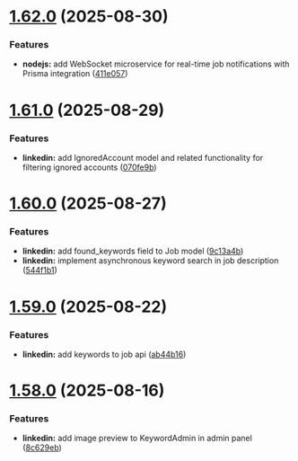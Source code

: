 # [1.62.0](https://github.com/ghorbani-mohammad/Django-Social-Networks-Crawler/compare/v1.61.0...v1.62.0) (2025-08-30)


### Features

* **nodejs:** add WebSocket microservice for real-time job notifications with Prisma integration ([411e057](https://github.com/ghorbani-mohammad/Django-Social-Networks-Crawler/commit/411e05762b8e80460333f6f0087a1b47d2c79a1a))



# [1.61.0](https://github.com/ghorbani-mohammad/Django-Social-Networks-Crawler/compare/v1.60.0...v1.61.0) (2025-08-29)


### Features

* **linkedin:** add IgnoredAccount model and related functionality for filtering ignored accounts ([070fe9b](https://github.com/ghorbani-mohammad/Django-Social-Networks-Crawler/commit/070fe9bfa8e8f1ccf7b14118bcf54904f0a157a3))



# [1.60.0](https://github.com/ghorbani-mohammad/Django-Social-Networks-Crawler/compare/v1.59.0...v1.60.0) (2025-08-27)


### Features

* **linkedin:** add found_keywords field to Job model ([9c13a4b](https://github.com/ghorbani-mohammad/Django-Social-Networks-Crawler/commit/9c13a4be4140297d5cd8683ee62d243d38bd12e0))
* **linkedin:** implement asynchronous keyword search in job description ([544f1b1](https://github.com/ghorbani-mohammad/Django-Social-Networks-Crawler/commit/544f1b122ba63a928dd3e90eb0fb300d738cec5d))



# [1.59.0](https://github.com/ghorbani-mohammad/Django-Social-Networks-Crawler/compare/v1.58.0...v1.59.0) (2025-08-22)


### Features

* **linkedin:** add keywords to job api ([ab44b16](https://github.com/ghorbani-mohammad/Django-Social-Networks-Crawler/commit/ab44b1630553e862f8bc0cee1c5fa956ca94947b))



# [1.58.0](https://github.com/ghorbani-mohammad/Django-Social-Networks-Crawler/compare/v1.57.0...v1.58.0) (2025-08-16)


### Features

* **linkedin:** add image preview to KeywordAdmin in admin panel ([8c629eb](https://github.com/ghorbani-mohammad/Django-Social-Networks-Crawler/commit/8c629ebf8a7cadb8825cbc1fd55051f086b8d13e))




